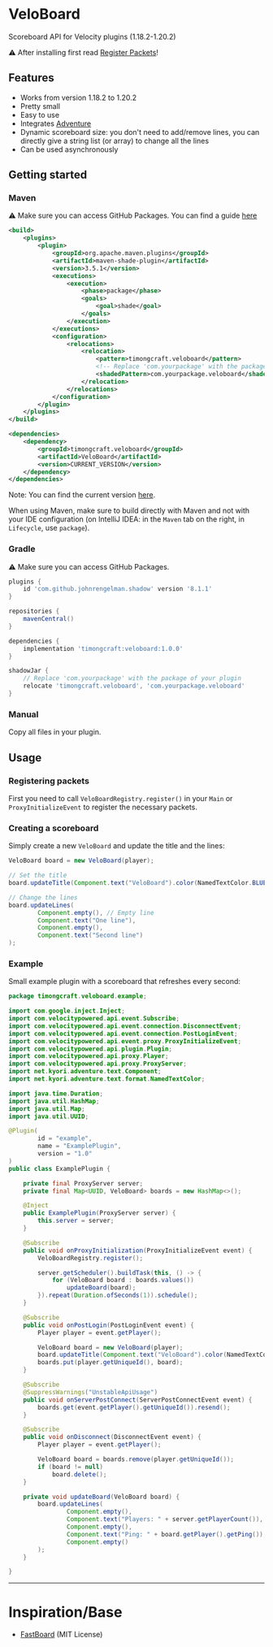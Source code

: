 # VeloBoard

Scoreboard API for Velocity plugins (1.18.2-1.20.2)

⚠️ After installing first read [Register Packets](#registering-packets)!

## Features

* Works from version 1.18.2 to 1.20.2
* Pretty small
* Easy to use
* Integrates [Adventure](https://github.com/KyoriPowered/adventure)
* Dynamic scoreboard size: you don't need to add/remove lines, you can directly give a string list (or array) to change all the lines
* Can be used asynchronously

## Getting started

### Maven

⚠️ Make sure you can access GitHub Packages. You can find a guide [here](https://gist.github.com/Timongcraft/69ddbe39b894b819e93296339141b844)

```xml
<build>
    <plugins>
        <plugin>
            <groupId>org.apache.maven.plugins</groupId>
            <artifactId>maven-shade-plugin</artifactId>
            <version>3.5.1</version>
            <executions>
                <execution>
                    <phase>package</phase>
                    <goals>
                        <goal>shade</goal>
                    </goals>
                </execution>
            </executions>
            <configuration>
                <relocations>
                    <relocation>
                        <pattern>timongcraft.veloboard</pattern>
                        <!-- Replace 'com.yourpackage' with the package of your plugin ! -->
                        <shadedPattern>com.yourpackage.veloboard</shadedPattern>
                    </relocation>
                </relocations>
            </configuration>
        </plugin>
    </plugins>
</build>

<dependencies>
    <dependency>
        <groupId>timongcraft.veloboard</groupId>
        <artifactId>VeloBoard</artifactId>
        <version>CURRENT_VERSION</version>
    </dependency>
</dependencies>
```
Note: You can find the current version [here](https://github.com/Timongcraft/VeloBoard/packages/1977082).

When using Maven, make sure to build directly with Maven and not with your IDE configuration (on IntelliJ IDEA: in the `Maven` tab on the right, in `Lifecycle`, use `package`).

### Gradle

⚠️ Make sure you can access GitHub Packages.

```groovy
plugins {
    id 'com.github.johnrengelman.shadow' version '8.1.1'
}

repositories {
    mavenCentral()
}

dependencies {
    implementation 'timongcraft:veloboard:1.0.0'
}

shadowJar {
    // Replace 'com.yourpackage' with the package of your plugin 
    relocate 'timongcraft.veloboard', 'com.yourpackage.veloboard'
}
```

### Manual

Copy all files in your plugin.

## Usage

### Registering packets

First you need to call `VeloBoardRegistry.register()` in your `Main` or `ProxyInitializeEvent` to register the necessary packets.

### Creating a scoreboard

Simply create a new `VeloBoard` and update the title and the lines:

```java
VeloBoard board = new VeloBoard(player);

// Set the title
board.updateTitle(Component.text("VeloBoard").color(NamedTextColor.BLUE));

// Change the lines
board.updateLines(
        Component.empty(), // Empty line
        Component.text("One line"),
        Component.empty(),
        Component.text("Second line")
);
```

### Example

Small example plugin with a scoreboard that refreshes every second:

```java
package timongcraft.veloboard.example;

import com.google.inject.Inject;
import com.velocitypowered.api.event.Subscribe;
import com.velocitypowered.api.event.connection.DisconnectEvent;
import com.velocitypowered.api.event.connection.PostLoginEvent;
import com.velocitypowered.api.event.proxy.ProxyInitializeEvent;
import com.velocitypowered.api.plugin.Plugin;
import com.velocitypowered.api.proxy.Player;
import com.velocitypowered.api.proxy.ProxyServer;
import net.kyori.adventure.text.Component;
import net.kyori.adventure.text.format.NamedTextColor;

import java.time.Duration;
import java.util.HashMap;
import java.util.Map;
import java.util.UUID;

@Plugin(
        id = "example",
        name = "ExamplePlugin",
        version = "1.0"
)
public class ExamplePlugin {

    private final ProxyServer server;
    private final Map<UUID, VeloBoard> boards = new HashMap<>();

    @Inject
    public ExamplePlugin(ProxyServer server) {
        this.server = server;
    }

    @Subscribe
    public void onProxyInitialization(ProxyInitializeEvent event) {
        VeloBoardRegistry.register();

        server.getScheduler().buildTask(this, () -> {
            for (VeloBoard board : boards.values())
                updateBoard(board);
        }).repeat(Duration.ofSeconds(1)).schedule();
    }

    @Subscribe
    public void onPostLogin(PostLoginEvent event) {
        Player player = event.getPlayer();

        VeloBoard board = new VeloBoard(player);
        board.updateTitle(Component.text("VeloBoard").color(NamedTextColor.BLUE));
        boards.put(player.getUniqueId(), board);
    }

    @Subscribe
    @SuppressWarnings("UnstableApiUsage")
    public void onServerPostConnect(ServerPostConnectEvent event) {
        boards.get(event.getPlayer().getUniqueId()).resend();
    }

    @Subscribe
    public void onDisconnect(DisconnectEvent event) {
        Player player = event.getPlayer();

        VeloBoard board = boards.remove(player.getUniqueId());
        if (board != null)
            board.delete();
    }

    private void updateBoard(VeloBoard board) {
        board.updateLines(
                Component.empty(),
                Component.text("Players: " + server.getPlayerCount()),
                Component.empty(),
                Component.text("Ping: " + board.getPlayer().getPing()),
                Component.empty()
        );
    }

}
```

-----

# Inspiration/Base

- [FastBoard](https://github.com/MrMicky-FR/FastBoard) (MIT License)

